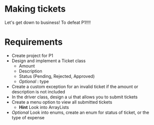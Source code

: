# Making tickets

Let's get down to business! To defeat P1!!!!

# Requirements

- Create project for P1
- Design and implement a Ticket class
  - Amount
  - Description
  - Status (Pending, Rejected, Approved)
  - _Optional_ : type
- Create a custom exception for an invalid ticket if the amount or description is not included
- In the driver class, design a ui that allows you to submit tickets
- Create a menu option to view all submitted tickets
  - **Hint** Look into ArrayLists
- _Optional_ Look into enums, create an enum for status of ticket, or the type of expense
